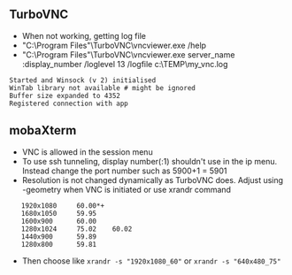 ## TurboVNC
- When not working, getting log file
- "C:\Program Files"\TurboVNC\vncviewer.exe /help
- "C:\Program Files"\TurboVNC\vncviewer.exe server_name :display_number /loglevel 13 /logfile c:\TEMP\my_vnc.log
```
Started and Winsock (v 2) initialised
WinTab library not available # might be ignored
Buffer size expanded to 4352
Registered connection with app
```
## mobaXterm
- VNC is allowed in the session menu
- To use ssh tunneling, display number(:1) shouldn't use in the ip menu. Instead change the port number such as 5900+1 = 5901
- Resolution is not changed dynamically as TurboVNC does. Adjust using -geometry when VNC is initiated or use xrandr command
```
   1920x1080     60.00*+
   1680x1050     59.95  
   1600x900      60.00  
   1280x1024     75.02    60.02  
   1440x900      59.89  
   1280x800      59.81  
```
- Then choose like `xrandr -s "1920x1080_60"` or `xrandr -s "640x480_75"`
